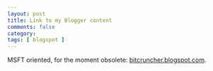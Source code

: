 ```yaml
---
layout: post
title: Link to my Blogger content
comments: false
category:
tags: [ blogspot ]
---
```


MSFT oriented, for the moment obsolete: [bitcruncher.blogspot.com](https://bitcruncher.blogspot.com).
